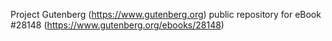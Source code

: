 Project Gutenberg (https://www.gutenberg.org) public repository for eBook #28148 (https://www.gutenberg.org/ebooks/28148)
